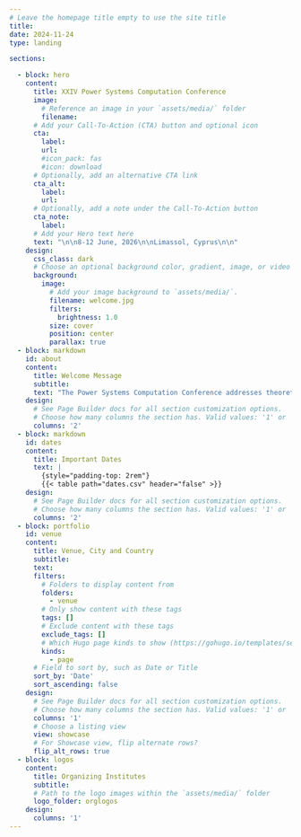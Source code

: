 ```yaml
---
# Leave the homepage title empty to use the site title
title:
date: 2024-11-24
type: landing

sections:

  - block: hero
    content:
      title: XXIV Power Systems Computation Conference
      image:
        # Reference an image in your `assets/media/` folder
        filename: 
      # Add your Call-To-Action (CTA) button and optional icon
      cta:
        label: 
        url: 
        #icon_pack: fas
        #icon: download
      # Optionally, add an alternative CTA link
      cta_alt:
        label: 
        url: 
      # Optionally, add a note under the Call-To-Action button
      cta_note:
        label:       
      # Add your Hero text here
      text: "\n\n8-12 June, 2026\n\nLimassol, Cyprus\n\n"
    design:
      css_class: dark
      # Choose an optional background color, gradient, image, or video
      background:
        image:
          # Add your image background to `assets/media/`.
          filename: welcome.jpg
          filters:
            brightness: 1.0
          size: cover
          position: center
          parallax: true
  - block: markdown
    id: about
    content:
      title: Welcome Message
      subtitle: 
      text: "The Power Systems Computation Conference addresses theoretical developments and computational aspects of electric power systems research, with applications ranging from micro-grids to mega-grids. There is an emphasis on modelling and simulation for understanding a system of components, power plants and distributed energy conversion resources, or actors, the interactions between them and their collective behaviour, and methods to inform decision-making in power systems.\n\n Contributions may focus on analytical techniques, modelling challenges, complex software engineering issues and experimental studies as well as analyses with respect to today’s and the future’s power system challenges. Thus, papers from utility and manufacturing industry engineers are just as welcome as those from academic researchers.\n\n Information on the previous edition can be found at [PSCC2024 – XXIII Power Systems Computation Conference](https://pscc2024.fr/)"
    design:
      # See Page Builder docs for all section customization options.
      # Choose how many columns the section has. Valid values: '1' or '2'.
      columns: '2'
  - block: markdown
    id: dates
    content:
      title: Important Dates
      text: |
        {style="padding-top: 2rem"}
        {{< table path="dates.csv" header="false" >}}
    design:
      # See Page Builder docs for all section customization options.
      # Choose how many columns the section has. Valid values: '1' or '2'.
      columns: '2'
  - block: portfolio
    id: venue
    content:
      title: Venue, City and Country
      subtitle: 
      text: 
      filters:
        # Folders to display content from
        folders:
          - venue
        # Only show content with these tags
        tags: []
        # Exclude content with these tags
        exclude_tags: []
        # Which Hugo page kinds to show (https://gohugo.io/templates/section-templates/#page-kinds)
        kinds:
          - page
      # Field to sort by, such as Date or Title
      sort_by: 'Date'
      sort_ascending: false
    design:
      # See Page Builder docs for all section customization options.
      # Choose how many columns the section has. Valid values: '1' or '2'.
      columns: '1'
      # Choose a listing view
      view: showcase
      # For Showcase view, flip alternate rows?
      flip_alt_rows: true
  - block: logos
    content:
      title: Organizing Institutes
      subtitle: 
      # Path to the logo images within the `assets/media/` folder
      logo_folder: orglogos
    design:
      columns: '1'    
---
```

